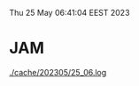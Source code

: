 Thu 25 May 06:41:04 EEST 2023
# JAM
<a href='./cache/202305/25_06.log'>./cache/202305/25_06.log</a>
